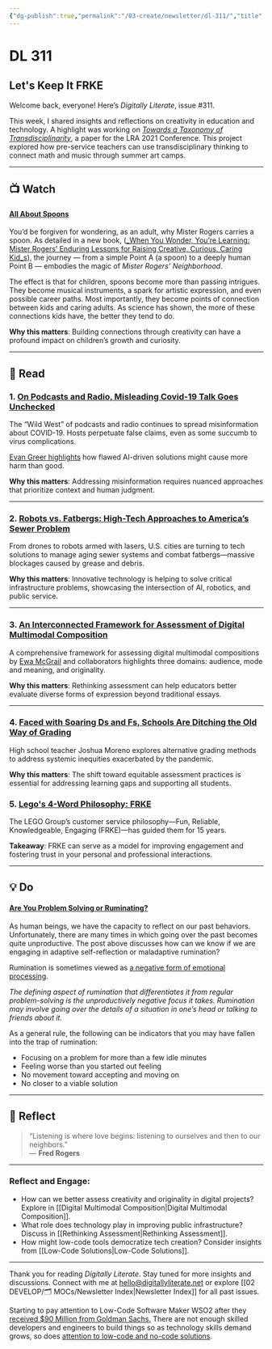 ```yaml
---
{"dg-publish":true,"permalink":"/03-create/newsletter/dl-311/","title":"Let's Keep It FRKE","tags":["assessment","education"]}
---
```



# DL 311

## Let's Keep It FRKE

Welcome back, everyone! Here’s _Digitally Literate_, issue #311.  

This week, I shared insights and reflections on creativity in education and technology. A highlight was working on _[Towards a Taxonomy of Transdisciplinarity](https://docs.google.com/document/d/1IN65TBvZU_VltL5z50nlNh8BW-S5zAW4pWbTZ2FZBYQ/edit#heading=h.yrrd3q61b4bq)_, a paper for the LRA 2021 Conference. This project explored how pre-service teachers can use transdisciplinary thinking to connect math and music through summer art camps.

---

## 📺 Watch  

#### [All About Spoons](https://www.youtube.com/watch?v=-wJo5aKBwq0)

You’d be forgiven for wondering, as an adult, why Mister Rogers carries a spoon. As detailed in a new book, ([_When You Wonder, You’re Learning: Mister Rogers’ Enduring Lessons for Raising Creative, Curious, Caring Kid_s](http://whenyouwonder.org/)), the journey — from a simple Point A (a spoon) to a deeply human Point B — embodies the magic of _Mister Rogers’ Neighborhood_.

The effect is that for children, spoons become more than passing intrigues. They become musical instruments, a spark for artistic expression, and even possible career paths. Most importantly, they become points of connection between kids and caring adults. As science has shown, the more of these connections kids have, the better they tend to do.

**Why this matters**: Building connections through creativity can have a profound impact on children’s growth and curiosity.

---

## 📖 Read  

### 1. **[On Podcasts and Radio, Misleading Covid-19 Talk Goes Unchecked](https://www.nytimes.com/2021-11-12/business/media/coronavirus-misinformation-radio-podcasts.html)**

The “Wild West” of podcasts and radio continues to spread misinformation about COVID-19. Hosts perpetuate false claims, even as some succumb to virus complications.  

[Evan Greer highlights](https://twitter.com/evan_greer/status/1459532395028303881) how flawed AI-driven solutions might cause more harm than good.  

**Why this matters**: Addressing misinformation requires nuanced approaches that prioritize context and human judgment.  

---

### 2. **[Robots vs. Fatbergs: High-Tech Approaches to America’s Sewer Problem](https://www.wsj.com/articles/robots-vs-fatbergs-high-tech-approaches-to-americas-sewer-problem-11636779629?mod=djemalertNEWS)**

From drones to robots armed with lasers, U.S. cities are turning to tech solutions to manage aging sewer systems and combat fatbergs—massive blockages caused by grease and debris.

**Why this matters**: Innovative technology is helping to solve critical infrastructure problems, showcasing the intersection of AI, robotics, and public service.  

---

### 3. **[An Interconnected Framework for Assessment of Digital Multimodal Composition](https://library.ncte.org/journals/ee/issues/v53-4/31483)**

A comprehensive framework for assessing digital multimodal compositions by [Ewa McGrail](https://education.gsu.edu/profile/ewa-mcgrail/) and collaborators highlights three domains: audience, mode and meaning, and originality.  

**Why this matters**: Rethinking assessment can help educators better evaluate diverse forms of expression beyond traditional essays.  

---

### 4. **[Faced with Soaring Ds and Fs, Schools Are Ditching the Old Way of Grading](https://www.latimes.com/california/story/2021-11-08/as-ds-and-fs-soar-schools-ditch-inequitable-grade-systems)**

High school teacher Joshua Moreno explores alternative grading methods to address systemic inequities exacerbated by the pandemic. 

**Why this matters**: The shift toward equitable assessment practices is essential for addressing learning gaps and supporting all students.  

### 5. **[Lego's 4-Word Philosophy: FRKE](https://www.inc.com/jason-aten/lego-customers-lose-millions-of-pieces-a-year-companys-4-word-response-is-best-ive-ever-seen.html)**

The LEGO Group’s customer service philosophy—Fun, Reliable, Knowledgeable, Engaging (FRKE)—has guided them for 15 years.  

**Takeaway**: FRKE can serve as a model for improving engagement and fostering trust in your personal and professional interactions.  

---

## 💡 Do  

#### [Are You Problem Solving or Ruminating?](https://www.psychologytoday.com/us/blog/sweet-emotion/201409/are-you-problem-solving-or-ruminating)

As human beings, we have the capacity to reflect on our past behaviors. Unfortunately, there are many times in which going over the past becomes quite unproductive. The post above discusses how can we know if we are engaging in adaptive self-reflection or maladaptive rumination?

Rumination is sometimes viewed as [a negative form of emotional processing](https://www.verywellmind.com/repetitive-thoughts-emotional-processing-or-rumination-3144936).

_The defining aspect of rumination that differentiates it from regular problem-solving is the unproductively negative focus it takes. Rumination may involve going over the details of a situation in one’s head or talking to friends about it._

As a general rule, the following can be indicators that you may have fallen into the trap of rumination:

- Focusing on a problem for more than a few idle minutes
- Feeling worse than you started out feeling
- No movement toward accepting and moving on
- No closer to a viable solution

---

## 🌱 Reflect  

> “Listening is where love begins: listening to ourselves and then to our neighbors.”  
> — **Fred Rogers**

---

### Reflect and Engage:

- How can we better assess creativity and originality in digital projects? Explore in [[Digital Multimodal Composition\|Digital Multimodal Composition]].
- What role does technology play in improving public infrastructure? Discuss in [[Rethinking Assessment\|Rethinking Assessment]].
- How might low-code tools democratize tech creation? Consider insights from [[Low-Code Solutions\|Low-Code Solutions]].

---

Thank you for reading _Digitally Literate_. Stay tuned for more insights and discussions. Connect with me at [hello@digitallyliterate.net](mailto:hello@digitallyliterate.net) or explore [[02 DEVELOP/🗂️ MOCs/Newsletter Index\|Newsletter Index]] for all past issues.

Starting to pay attention to Low-Code Software Maker WSO2 after they [received $90 Million from Goldman Sachs.](https://www.wsj.com/articles/goldman-sachs-injects-90-million-into-low-code-software-maker-wso2-11636673371?mod=djemalertNEWS) There are not enough skilled developers and engineers to build things so as technology skills demand grows, so does [attention to low-code and no-code solutions](https://www.zdnet.com/article/as-technology-skills-demand-grows-so-does-attention-to-low-code-and-no-code-solutions/).
